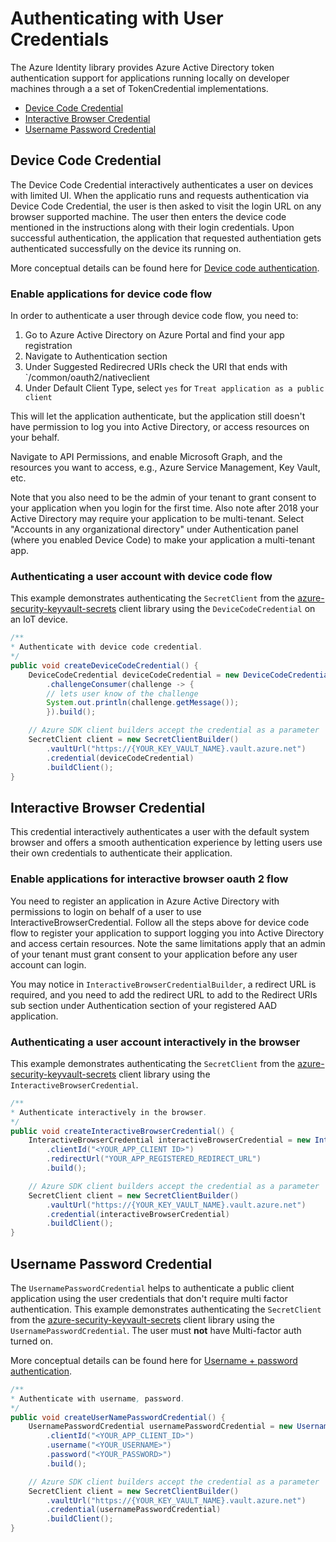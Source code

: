 # Authenticating with User Credentials

The Azure Identity library provides Azure Active Directory token authentication support for applications running locally on developer machines through a a set of TokenCredential implementations.

* [Device Code Credential](#device-code-credential)
* [Interactive Browser Credential](#interactive-browser-credential)
* [Username Password Credential](#username-password-credential)


## Device Code Credential
The Device Code Credential interactively authenticates a user on devices with limited UI. When the applicatio runs and requests authentication via Device Code Credential, the user is then asked to visit the login URL on any browser supported machine. The user then enters the device code mentioned in the instructions along with their login credentials. Upon successful authentication, the application that requested authentiation gets authenticated successfully on the device its running on.

More conceptual details can be found here for [Device code authentication](https://docs.microsoft.com/azure/active-directory/develop/v2-oauth2-device-code).

### Enable applications for device code flow
In order to authenticate a user through device code flow, you need to:
1. Go to Azure Active Directory on Azure Portal and find your app registration
2. Navigate to Authentication section
3. Under Suggested Redirecred URIs check the URI that ends with `/common/oauth2/nativeclient
4. Under Default Client Type, select `yes` for `Treat application as a public client`

This will let the application authenticate, but the application still doesn't have permission to log you into Active Directory, or access resources on your behalf.

Navigate to API Permissions, and enable Microsoft Graph, and the resources you want to access, e.g., Azure Service Management, Key Vault, etc.

Note that you also need to be the admin of your tenant to grant consent to your application when you login for the first time. Also note after 2018 your Active Directory may require your application to be multi-tenant. Select "Accounts in any organizational directory" under Authentication panel (where you enabled Device Code) to make your application a multi-tenant app.


### Authenticating a user account with device code flow
This example demonstrates authenticating the `SecretClient` from the [azure-security-keyvault-secrets][secrets_client_library] client library using the `DeviceCodeCredential` on an IoT device.


```java
/**
* Authenticate with device code credential.
*/
public void createDeviceCodeCredential() {
    DeviceCodeCredential deviceCodeCredential = new DeviceCodeCredentialBuilder()
        .challengeConsumer(challenge -> {
        // lets user know of the challenge
        System.out.println(challenge.getMessage());
        }).build();

    // Azure SDK client builders accept the credential as a parameter
    SecretClient client = new SecretClientBuilder()
        .vaultUrl("https://{YOUR_KEY_VAULT_NAME}.vault.azure.net")
        .credential(deviceCodeCredential)
        .buildClient();
}
```


## Interactive Browser Credential
This credential interactively authenticates a user with the default system browser and offers a smooth authentication experience by letting users use their own credentials to authenticate their application.

### Enable applications for interactive browser oauth 2 flow
You need to register an application in Azure Active Directory with permissions to login on behalf of a user to use InteractiveBrowserCredential. Follow all the steps above for device code flow to register your application to support logging you into Active Directory and access certain resources. Note the same limitations apply that an admin of your tenant must grant consent to your application before any user account can login.

You may notice in `InteractiveBrowserCredentialBuilder`, a redirect URL is required, and you need to add the redirect URL to add to the Redirect URIs sub section under Authentication section of your registered AAD application.


### Authenticating a user account interactively in the browser
This example demonstrates authenticating the `SecretClient` from the [azure-security-keyvault-secrets][secrets_client_library] client library using the `InteractiveBrowserCredential`.

```java
/**
* Authenticate interactively in the browser.
*/
public void createInteractiveBrowserCredential() {
    InteractiveBrowserCredential interactiveBrowserCredential = new InteractiveBrowserCredentialBuilder()
        .clientId("<YOUR_APP_CLIENT ID>")
        .redirectUrl("YOUR_APP_REGISTERED_REDIRECT_URL")
        .build();

    // Azure SDK client builders accept the credential as a parameter
    SecretClient client = new SecretClientBuilder()
        .vaultUrl("https://{YOUR_KEY_VAULT_NAME}.vault.azure.net")
        .credential(interactiveBrowserCredential)
        .buildClient();
}
```

## Username Password Credential
The `UsernamePasswordCredential` helps to authenticate a public client application using the user credentials that don't require multi factor authentication. This example demonstrates authenticating the `SecretClient` from the [azure-security-keyvault-secrets][secrets_client_library] client library using the `UsernamePasswordCredential`. The user must **not** have Multi-factor auth turned on.

More conceptual details can be found here for [Username + password authentication](https://docs.microsoft.com/azure/active-directory/develop/v2-oauth-ropc).

```java
/**
* Authenticate with username, password.
*/
public void createUserNamePasswordCredential() {
    UsernamePasswordCredential usernamePasswordCredential = new UsernamePasswordCredentialBuilder()
        .clientId("<YOUR_APP_CLIENT_ID>")
        .username("<YOUR_USERNAME>")
        .password("<YOUR_PASSWORD>")
        .build();

    // Azure SDK client builders accept the credential as a parameter
    SecretClient client = new SecretClientBuilder()
        .vaultUrl("https://{YOUR_KEY_VAULT_NAME}.vault.azure.net")
        .credential(usernamePasswordCredential)
        .buildClient();
}
```

<!-- LINKS -->
[secrets_client_library]: https://github.com/Azure/azure-sdk-for-java/tree/master/sdk/keyvault/azure-security-keyvault-secrets
